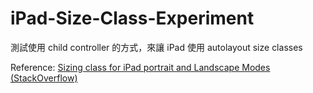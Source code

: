 # iPad-Size-Class-Experiment
測試使用 child controller 的方式，來讓 iPad 使用 autolayout size classes

Reference: [Sizing class for iPad portrait and Landscape Modes (StackOverflow)](http://stackoverflow.com/questions/26633172/sizing-class-for-ipad-portrait-and-landscape-modes)
